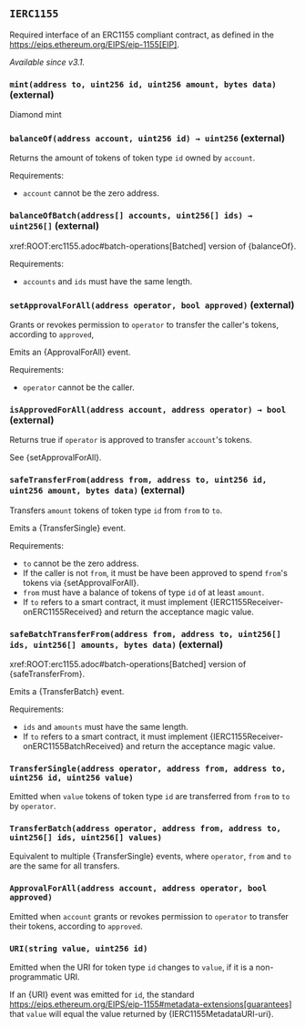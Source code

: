 ## `IERC1155`



Required interface of an ERC1155 compliant contract, as defined in the
https://eips.ethereum.org/EIPS/eip-1155[EIP].

_Available since v3.1._


### `mint(address to, uint256 id, uint256 amount, bytes data)` (external)



Diamond mint

### `balanceOf(address account, uint256 id) → uint256` (external)



Returns the amount of tokens of token type `id` owned by `account`.

Requirements:

- `account` cannot be the zero address.

### `balanceOfBatch(address[] accounts, uint256[] ids) → uint256[]` (external)



xref:ROOT:erc1155.adoc#batch-operations[Batched] version of {balanceOf}.

Requirements:

- `accounts` and `ids` must have the same length.

### `setApprovalForAll(address operator, bool approved)` (external)



Grants or revokes permission to `operator` to transfer the caller's tokens, according to `approved`,

Emits an {ApprovalForAll} event.

Requirements:

- `operator` cannot be the caller.

### `isApprovedForAll(address account, address operator) → bool` (external)



Returns true if `operator` is approved to transfer ``account``'s tokens.

See {setApprovalForAll}.

### `safeTransferFrom(address from, address to, uint256 id, uint256 amount, bytes data)` (external)



Transfers `amount` tokens of token type `id` from `from` to `to`.

Emits a {TransferSingle} event.

Requirements:

- `to` cannot be the zero address.
- If the caller is not `from`, it must be have been approved to spend ``from``'s tokens via {setApprovalForAll}.
- `from` must have a balance of tokens of type `id` of at least `amount`.
- If `to` refers to a smart contract, it must implement {IERC1155Receiver-onERC1155Received} and return the
acceptance magic value.

### `safeBatchTransferFrom(address from, address to, uint256[] ids, uint256[] amounts, bytes data)` (external)



xref:ROOT:erc1155.adoc#batch-operations[Batched] version of {safeTransferFrom}.

Emits a {TransferBatch} event.

Requirements:

- `ids` and `amounts` must have the same length.
- If `to` refers to a smart contract, it must implement {IERC1155Receiver-onERC1155BatchReceived} and return the
acceptance magic value.


### `TransferSingle(address operator, address from, address to, uint256 id, uint256 value)`



Emitted when `value` tokens of token type `id` are transferred from `from` to `to` by `operator`.

### `TransferBatch(address operator, address from, address to, uint256[] ids, uint256[] values)`



Equivalent to multiple {TransferSingle} events, where `operator`, `from` and `to` are the same for all
transfers.

### `ApprovalForAll(address account, address operator, bool approved)`



Emitted when `account` grants or revokes permission to `operator` to transfer their tokens, according to
`approved`.

### `URI(string value, uint256 id)`



Emitted when the URI for token type `id` changes to `value`, if it is a non-programmatic URI.

If an {URI} event was emitted for `id`, the standard
https://eips.ethereum.org/EIPS/eip-1155#metadata-extensions[guarantees] that `value` will equal the value
returned by {IERC1155MetadataURI-uri}.




